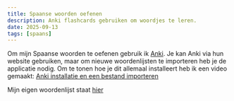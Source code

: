 ```yaml
---
title: Spaanse woorden oefenen
description: Anki flashcards gebruiken om woordjes te leren.
date: 2025-09-13
tags: [spaans]
---
```


Om mijn Spaanse woorden te oefenen gebruik ik [Anki](https://ankiweb.net).
Je kan Anki via hun website gebruiken, maar om nieuwe woordenlijsten te importeren heb je de applicatie nodig.
Om te tonen hoe je dit allemaal installeert heb ik een video gemaakt: [Anki installatie en een bestand importeren](https://youtu.be/KbOQp89Fmoc)

Mijn eigen woordenlijst staat [hier](/anki/Spaans_1_en_2_Miras.apkg)
